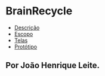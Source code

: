 # BrainRecycle

- [Descrição](https://github.com/joaoleite2/BrainRecycle/wiki/Descrição)
- [Escopo](https://github.com/joaoleite2/BrainRecycle/wiki/Escopo)
- [Telas](https://github.com/joaoleite2/BrainRecycle/wiki/Telas)
- [Protótipo](https://github.com/joaoleite2/BrainRecycle/wiki/Protótipo)

## Por João Henrique Leite.
  
  
